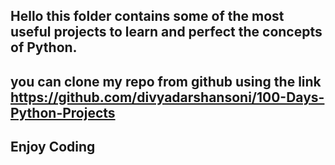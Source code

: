 ## Hello this folder contains some of the most useful projects to learn and perfect the concepts of Python.

## you can clone my repo from github using the link https://github.com/divyadarshansoni/100-Days-Python-Projects 


## Enjoy Coding